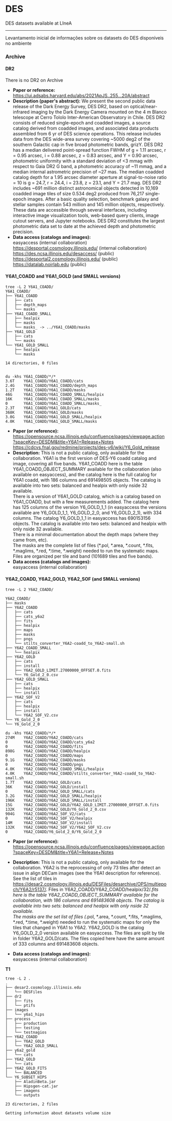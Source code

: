 # DES 

DES datasets available at LIneA

----

Levantamento inicial de informações sobre os datasets do DES disponíveis no ambiente

### Archive

#### DR2

There is no DR2 on Archive

- __Paper or reference:__  https://ui.adsabs.harvard.edu/abs/2021ApJS..255...20A/abstract
- __Description (paper's abstract):__ We present the second public data release of the Dark Energy Survey, DES DR2, based on optical/near-infrared imaging by the Dark Energy Camera mounted on the 4 m Blanco telescope at Cerro Tololo Inter-American Observatory in Chile. DES DR2 consists of reduced single-epoch and coadded images, a source catalog derived from coadded images, and associated data products assembled from 6 yr of DES science operations. This release includes data from the DES wide-area survey covering ~5000 deg2 of the southern Galactic cap in five broad photometric bands, grizY. DES DR2 has a median delivered point-spread function FWHM of g = 1.11 arcsec, r = 0.95 arcsec, i = 0.88 arcsec, z = 0.83 arcsec, and Y = 0.90  arcsec, photometric uniformity with a standard deviation of <3 mmag with respect to Gaia DR2 G band, a photometric accuracy of ~11 mmag, and a median internal astrometric precision of ~27 mas. The median coadded catalog depth for a 1.95 arcsec diameter aperture at signal-to-noise ratio = 10 is g = 24.7, r = 24.4, i = 23.8, z = 23.1, and Y = 21.7 mag. DES DR2 includes ~691 million distinct astronomical objects detected in 10,169 coadded image tiles of size 0.534 deg2 produced from 76,217 single-epoch images. After a basic quality selection, benchmark galaxy and stellar samples contain 543 million and 145 million objects, respectively. These data are accessible through several interfaces, including interactive image visualization tools, web-based query clients, image cutout servers, and Jupyter notebooks. DES DR2 constitutes the largest photometric data set to date at the achieved depth and photometric precision.
- __Data access (catalogs and images):__  
easyaccess (internal collaboration)  
https://desportal.cosmology.illinois.edu/ (internal collaboration)  
https://des.ncsa.illinois.edu/desaccess/ (public)  
https://desportal2.cosmology.illinois.edu/ (public)  
https://datalab.noirlab.edu (public)  

#### Y6A1_COADD and Y6A1_GOLD (and SMALL versions)
```
tree -L 2 Y6A1_COADD/
Y6A1_COADD/
├── Y6A1_COADD
│   ├── cats
│   ├── depth_maps
│   └── masks
├── Y6A1_COADD_SMALL
│   ├── healpix
│   ├── masks
│   └── masks_ -> ../Y6A1_COADD/masks
├── Y6A1_GOLD
│   ├── cats
│   └── masks
└── Y6A1_GOLD_SMALL
    ├── healpix
    └── masks

14 directories, 0 files


du -khs Y6A1_COADD/*/*
3.6T    Y6A1_COADD/Y6A1_COADD/cats
2.4G    Y6A1_COADD/Y6A1_COADD/depth_maps
1.2T    Y6A1_COADD/Y6A1_COADD/masks
46G     Y6A1_COADD/Y6A1_COADD_SMALL/healpix
16K     Y6A1_COADD/Y6A1_COADD_SMALL/masks
0       Y6A1_COADD/Y6A1_COADD_SMALL/masks_
2.3T    Y6A1_COADD/Y6A1_GOLD/cats
368K    Y6A1_COADD/Y6A1_GOLD/masks
3.0G    Y6A1_COADD/Y6A1_GOLD_SMALL/healpix
4.0K    Y6A1_COADD/Y6A1_GOLD_SMALL/masks
```
- __Paper (or reference):__  
https://opensource.ncsa.illinois.edu/confluence/pages/viewpage.action?spaceKey=DESDM&title=Y6A1+Release+Notes  
https://cdcvs.fnal.gov/redmine/projects/des-y6/wiki/Y6_Gold_release  
- __Description:__ This is not a public catalog, only available for the collaboration. Y6A1 is the first version of DES-Y6 coadd catalog and image, covering all five bands. Y6A1_COADD here is the table Y6A1_COADD_OBJECT_SUMMARY available for the collaboration (also available on easyaccess), and the catalog here is the full catalog for Y6A1 coadd, with 186 columns and 691498505 objects. The catalog is available into two sets: balanced and healpix with only nside 32 available.  
There is a version of Y6A1_GOLD catalog, which is a catalog based on Y6A1_COADD, but with a few measurements added. The catalog here has 125 columns of the version Y6_GOLD_1_1 (in easyaccess the versions available are Y6_GOLD_1_1, Y6_GOLD_2_0, and Y6_GOLD_2_1), with 334 columns. The catalog Y6_GOLD_1_1 in easyaccess has 690153156 objects. The catalog is available into two sets: balanced and healpix with only nside 32 available.  
There is a minimal documentation about the depth maps (where they came from, etc).  
The masks are the complete list of files (*.pol, *.area, *.count, *.fits, *.maglims, *.red, *.time, *.weight) needed to run the systematic maps. Files are organized per tile and band (101689 tiles and five bands).  
- __Data access (catalogs and images):__  
easyaccess (internal collaboration)  

#### Y6A2_COADD, Y6A2_GOLD, Y6A2_SOF (and SMALL versions)
```
tree -L 2 Y6A2_COADD/

Y6A2_COADD/	
├── masks	
├── Y6A2_COADD	
│   ├── cats	
│   ├── cats_y6a2	
│   ├── fits	
│   ├── healpix	
│   ├── maps	
│   ├── masks	
│   ├── pngs	
│   └── stilts_converter_Y6A2-coadd_to_Y6A2-small.sh	
├── Y6A2_COADD_SMALL	
│   └── healpix	
├── Y6A2_GOLD	
│   ├── cats	
│   ├── install	
│   ├── Y6A2_GOLD_LIMIT.27000000_OFFSET.0.fits	
│   └── Y6_Gold_2_0.csv	
├── Y6A2_GOLD_SMALL	
│   ├── cats	
│   ├── healpix	
│   └── install	
├── Y6A2_SOF_V2	
│   ├── cats	
│   ├── healpix	
│   ├── install	
│   └── Y6A2_SOF_V2.csv	
└── Y6_Gold_2_0	
└── Y6_Gold_2_0	

du -khs Y6A2_COADD/*/*
274M    Y6A2_COADD/Y6A2_COADD/cats
0       Y6A2_COADD/Y6A2_COADD/cats_y6a2
0       Y6A2_COADD/Y6A2_COADD/fits
898G    Y6A2_COADD/Y6A2_COADD/healpix
0       Y6A2_COADD/Y6A2_COADD/maps
9.1G    Y6A2_COADD/Y6A2_COADD/masks
0       Y6A2_COADD/Y6A2_COADD/pngs
4.0K    Y6A2_COADD/Y6A2_COADD_SMALL/healpix
4.0K    Y6A2_COADD/Y6A2_COADD/stilts_converter_Y6A2-coadd_to_Y6A2-small.sh
1.7T    Y6A2_COADD/Y6A2_GOLD/cats
36K     Y6A2_COADD/Y6A2_GOLD/install
0       Y6A2_COADD/Y6A2_GOLD_SMALL/cats
3.2G    Y6A2_COADD/Y6A2_GOLD_SMALL/healpix
196K    Y6A2_COADD/Y6A2_GOLD_SMALL/install
15G     Y6A2_COADD/Y6A2_GOLD/Y6A2_GOLD_LIMIT.27000000_OFFSET.0.fits
132K    Y6A2_COADD/Y6A2_GOLD/Y6_Gold_2_0.csv
904G    Y6A2_COADD/Y6A2_SOF_V2/cats
0       Y6A2_COADD/Y6A2_SOF_V2/healpix
14M     Y6A2_COADD/Y6A2_SOF_V2/install
132K    Y6A2_COADD/Y6A2_SOF_V2/Y6A2_SOF_V2.csv
0       Y6A2_COADD/Y6_Gold_2_0/Y6_Gold_2_0
```
- __Paper (or reference):__ https://opensource.ncsa.illinois.edu/confluence/pages/viewpage.action?spaceKey=DESDM&title=Y6A1+Release+Notes  
- __Description:__ This is not a public catalog, only available for the collaboration. Y6A2 is the reprocessing of only 73 tiles after detect an issue in align DECam images (see the Y6A1 description for reference). See the list of tiles in https://desar2.cosmology.illinois.edu/DESFiles/desarchive/OPS/multiepoch/Y6A2/r5137/. Files in Y6A2_COADD/Y6A2_COADD/healpix/32/*.fits here is the table Y6A2_COADD_OBJECT_SUMMARY available for the collaboration, with 186 columns and 691483608 objects. The catalog is available into two sets: balanced and healpix with only nside 32 available.  
The masks are the set list of files (*.pol, *.area, *.count, *.fits, *.maglims, *.red, *.time, *.weight) needed to run the systematic maps for only the tiles that changed in Y6A1 to Y6A2.
Y6A2_GOLD is the catalog Y6_GOLD_2_0 version available on easyaccess. The files are split by tile in folder Y6A2_GOLD/cats. The files copied here have the same amount of 333 columns and 691483608 objects.

- __Data access (catalogs and images):__  
easyaccess (internal collaboration)  

**T1**

```
tree -L 2 .
.
├── desar2.cosmology.illinois.edu
│   └── DESFiles
├── dr2
│   ├── fits
│   └── ptifs
├── images
│   └── y6a1_hips
├── process
│   ├── production
│   ├── testing
│   └── testnagios
├── Y6A2_COADD
│   ├── Y6A2_GOLD
│   └── Y6A2_GOLD_SMALL
├── y6a2_gold
│   └── cats
├── Y6A2_GOLD
│   └── cats
├── Y6A2_GOLD_FITS
│   └── BALANCED
└── Y6_SUBSET_HIPS
    ├── AladinBeta.jar
    ├── Hipsgen-cat.jar
    ├── imagens
    └── outputs

23 directories, 2 files

Getting information about datasets volume size
```
